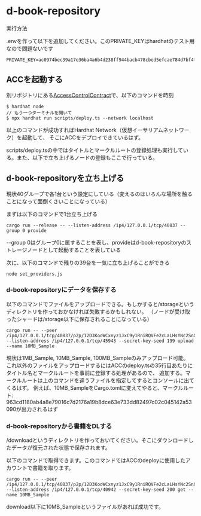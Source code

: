 # d-book-repository

実行方法

.envを作って以下を追加してください。このPRIVATE_KEYはhardhatのテスト用なので問題ないです
```
PRIVATE_KEY=ac0974bec39a17e36ba4a6b4d238ff944bacb478cbed5efcae784d7bf4f2ff80
```

## ACCを起動する
別リポジトリにある[AccessControlContract](https://github.com/Ogtsn99/AccessControlContract)で、以下のコマンドを時刻
```
$ hardhat node
// もう一つターミナルを開いて
$ npx hardhat run scripts/deploy.ts --network localhost
```
以上のコマンドが成功すればHardhat Network（仮想イーサリアムネットワーク）を起動して、
そこにACCをデプロイできているはず。

scripts/deploy.tsの中ではタイトルとマークルルートの登録処理も実行している。また、以下で立ち上げるノードの登録もここで行っている。

## d-book-repositoryを立ち上げる
現状40グループで各1台という設定にしている（変えるのはいろんな場所を触ることになって面倒くさいことになっている）

まずは以下のコマンドで1台立ち上げる
```
cargo run --release -- --listen-address /ip4/127.0.0.1/tcp/40837 --group 0 provide
```
--group 0はグループ0に属することを表し、provideはd-book-repositoryのストレージノードとして起動することを表している

次に、以下のコマンドで残りの39台を一気に立ち上げることができる
```
node set_providers.js
```

### d-book-repositoryにデータを保存する

以下のコマンドでファイルをアップロードできる。もしかすると/storageというディレクトリを作っておかなければ失敗するかもしれない。
（ノードが受け取ったシャードは/storage以下に保存されることになっている）
```
cargo run -- --peer /ip4/127.0.0.1/tcp/40837/p2p/12D3KooWCxnyz1JxC9y1RniRQVFe2cLaLHsYNc2SnXbM7yq5JBbJ --listen-address /ip4/127.0.0.1/tcp/45943 --secret-key-seed 199 upload --name 10MB_Sample
```

現状は1MB_Sample, 10MB_Sample, 100MB_Sampleのみアップロード可能。
これ以外のファイルをアップロードするにはACCのdeploy.tsの35行目あたりにタイトル名とマークルルートを事前に登録する処理があるので、
追加する。マークルルートは上のコマンドを違うファイルを指定してするとコンソールに出てくるはず。
例えば、10MB_SampleをCargo.tomlに変えてやると、マークルルート: 963cd1180ab4a8e79016c7d2176a19b8dce63e733dd82497c02c045142a53090が出力されるはず

### d-book-repositoryから書籍をDLする

/downloadというディレクトリを作っておいてください。そこにダウンロードしたデータが復元された状態で保存されます。

以下のコマンドで取得できます。このコマンドではACCのdeployに使用したアカウントで書籍を取ります。
```
cargo run -- --peer /ip4/127.0.0.1/tcp/40837/p2p/12D3KooWCxnyz1JxC9y1RniRQVFe2cLaLHsYNc2SnXbM7yq5JBbJ --listen-address /ip4/127.0.0.1/tcp/40942 --secret-key-seed 200 get --name 10MB_Sample
```

download以下に10MB_Sampleというファイルがあれば成功です。